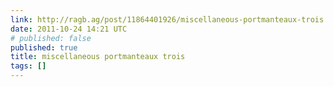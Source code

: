```yaml
---
link: http://ragb.ag/post/11864401926/miscellaneous-portmanteaux-trois
date: 2011-10-24 14:21 UTC
# published: false
published: true
title: miscellaneous portmanteaux trois
tags: []
---
```



